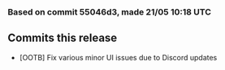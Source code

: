 ### Based on commit 55046d3, made 21/05 10:18 UTC
## Commits this release
  - [OOTB] Fix various minor UI issues due to Discord updates